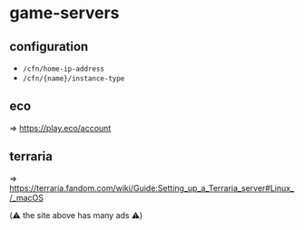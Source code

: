 # game-servers

## configuration

- `/cfn/home-ip-address`
- `/cfn/{name}/instance-type`

## eco

=> https://play.eco/account

## terraria

=> https://terraria.fandom.com/wiki/Guide:Setting_up_a_Terraria_server#Linux_/_macOS

(⚠️ the site above has many ads ⚠️)
